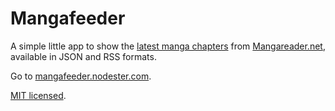 Mangafeeder
===========

A simple little app to show the [latest manga chapters](http://www.mangareader.net/latest) from [Mangareader.net](http://mangareader.net/), available in JSON and RSS formats.

Go to [mangafeeder.nodester.com](http://mangafeeder.nodester.com/).

[MIT licensed](http://cheeaun.mit-license.org/).